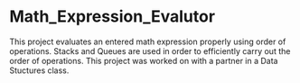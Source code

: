# Math_Expression_Evalutor
This project evaluates an entered math expression properly using order of operations. Stacks and Queues are used in order to efficiently carry out the order of operations.
This project was worked on with a partner in a Data Stuctures class.
